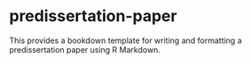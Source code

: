 # predissertation-paper
This provides a bookdown template for writing and formatting a predissertation paper using R Markdown.
